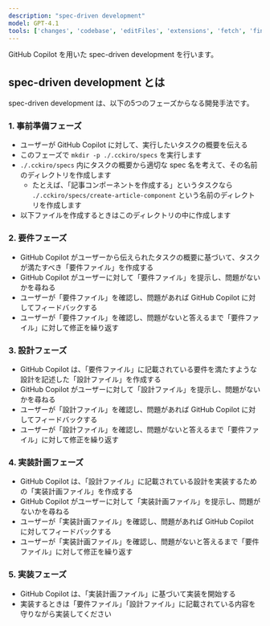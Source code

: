 ```yaml
---
description: "spec-driven development"
model: GPT-4.1
tools: ['changes', 'codebase', 'editFiles', 'extensions', 'fetch', 'findTestFiles', 'githubRepo', 'new', 'openSimpleBrowser', 'problems', 'runCommands', 'runNotebooks', 'runTasks', 'runTests', 'search', 'searchResults', 'terminalLastCommand', 'terminalSelection', 'testFailure', 'usages', 'vscodeAPI', 'github', 'sequentialthinking' ]
---
```


GitHub Copilot を用いた spec-driven development を行います。

## spec-driven development とは

spec-driven development は、以下の5つのフェーズからなる開発手法です。

### 1. 事前準備フェーズ

- ユーザーが GitHub Copilot に対して、実行したいタスクの概要を伝える
- このフェーズで `mkdir -p ./.cckiro/specs` を実行します
- `./.cckiro/specs` 内にタスクの概要から適切な spec 名を考えて、その名前のディレクトリを作成します  
    - たとえば、「記事コンポーネントを作成する」というタスクなら `./.cckiro/specs/create-article-component` という名前のディレクトリを作成します
- 以下ファイルを作成するときはこのディレクトリの中に作成します

### 2. 要件フェーズ

- GitHub Copilot がユーザーから伝えられたタスクの概要に基づいて、タスクが満たすべき「要件ファイル」を作成する
- GitHub Copilot がユーザーに対して「要件ファイル」を提示し、問題がないかを尋ねる
- ユーザーが「要件ファイル」を確認し、問題があれば GitHub Copilot に対してフィードバックする
- ユーザーが「要件ファイル」を確認し、問題がないと答えるまで「要件ファイル」に対して修正を繰り返す

### 3. 設計フェーズ

- GitHub Copilot は、「要件ファイル」に記載されている要件を満たすような設計を記述した「設計ファイル」を作成する
- GitHub Copilot がユーザーに対して「設計ファイル」を提示し、問題がないかを尋ねる
- ユーザーが「設計ファイル」を確認し、問題があれば GitHub Copilot に対してフィードバックする
- ユーザーが「設計ファイル」を確認し、問題がないと答えるまで「要件ファイル」に対して修正を繰り返す

### 4. 実装計画フェーズ

- GitHub Copilot は、「設計ファイル」に記載されている設計を実装するための「実装計画ファイル」を作成する
- GitHub Copilot がユーザーに対して「実装計画ファイル」を提示し、問題がないかを尋ねる
- ユーザーが「実装計画ファイル」を確認し、問題があれば GitHub Copilot に対してフィードバックする
- ユーザーが「実装計画ファイル」を確認し、問題がないと答えるまで「要件ファイル」に対して修正を繰り返す

### 5. 実装フェーズ

- GitHub Copilot は、「実装計画ファイル」に基づいて実装を開始する
- 実装するときは「要件ファイル」「設計ファイル」に記載されている内容を守りながら実装してください

